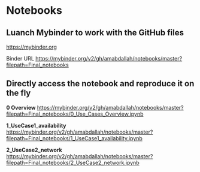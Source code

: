 # Notebooks

## Luanch Mybinder to work with the GitHub files  
https://mybinder.org

Binder URL
https://mybinder.org/v2/gh/amabdallah/notebooks/master?filepath=Final_notebooks

## Directly access the notebook and reproduce it on the fly   

**0 Overview** 
https://mybinder.org/v2/gh/amabdallah/notebooks/master?filepath=Final_notebooks/0_Use_Cases_Overview.ipynb

**1_UseCase1_availability** 
https://mybinder.org/v2/gh/amabdallah/notebooks/master?filepath=Final_notebooks/1_UseCase1_availability.ipynb


**2_UseCase2_network** 
https://mybinder.org/v2/gh/amabdallah/notebooks/master?filepath=Final_notebooks/2_UseCase2_network.ipynb
